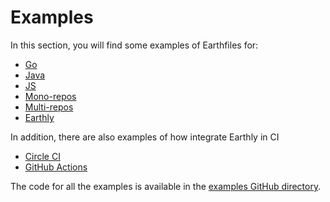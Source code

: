 
# Examples

In this section, you will find some examples of Earthfiles for:
* [Go](./go.md)
* [Java](./java.md)
* [JS](./js.md)
* [Mono-repos](./monorepo.md)
* [Multi-repos](./multirepo.md)
* [Earthly](./earthly.md)

In addition, there are also examples of how integrate Earthly in CI

* [Circle CI](./circle-integration.md)
* [GitHub Actions](./gh-actions-integration.md)

The code for all the examples is available in the [examples GitHub directory](https://github.com/vladaionescu/earthly/tree/master/examples).
